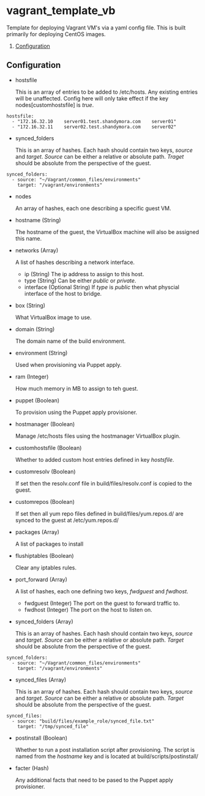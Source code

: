 # vagrant_template_vb
Template for deploying Vagrant VM's via a yaml config file.  This is built primarily for deploying CentOS images.

1.  [Configuration](#configuration)

## Configuration

*  hostsfile

   This is an array of entries to be added to /etc/hosts.  Any existing entries will be unaffected.  Config 
here will only take effect if the key nodes[customhostsfile] is _true_.

```
hostsfile:
  - "172.16.32.10    server01.test.shandymora.com    server01"
  - "172.16.32.11    server02.test.shandymora.com    server02"   

```

*  synced_folders

   This is an array of hashes.  Each hash should contain two keys, _source_ and _target_.  _Source_ can
be either a relative or absolute path.  _Traget_ should be absolute from the perspective of the guest.


```
synced_folders:
  - source: "~/Vagrant/common_files/environments"
    target: "/vagrant/environments"
```

*  nodes
   
   An array of hashes, each one describing a specific guest VM.

  *  hostname (String)

     The hostname of the guest, the VirtualBox machine will also be assigned this name.

  *  networks (Array)

     A list of hashes describing a network interface.

     *  ip          (String) The ip address to assign to this host.
     *  type        (String) Can be either _public_ or _private_.
     *  interface   (Optional String) If _type_ is _public_ then what physcial interface of the host to bridge.

  *  box (String)

     What VirtualBox image to use.

  *  domain (String)

     The domain name of the build environment.

  *  environment (String)

     Used when provisioning via Puppet apply.

  *  ram (Integer)

     How much memory in MB to assign to teh guest.

  *  puppet (Boolean)

     To provision using the Puppet apply provisioner.
 
  *  hostmanager (Boolean)

     Manage /etc/hosts files using the hostmanager VirtualBox plugin.

  *  customhostsfile (Boolean)

     Whether to added custom host entries defined in key _hostsfile_.

  *  customresolv (Boolean)

     If set then the resolv.conf file in build/files/resolv.conf is copied to the guest.

  *  customrepos (Boolean)

     If set then all yum repo files defined in build/files/yum.repos.d/ are synced to the guest at /etc/yum.repos.d/

  *  packages (Array)

     A list of packages to install

  *  flushiptables (Boolean)

     Clear any iptables rules.

  *  port_forward (Array)

     A list of hashes, each one defining two keys, _fwdguest_ and _fwdhost_.

     *  fwdguest (Integer)  The port on the guest to forward traffic to.
     *  fwdhost (Integer)   The port on the host to listen on.

  *  synced_folders (Array)

     This is an array of hashes.  Each hash should contain two keys, _source_ and _target_.  _Source_ can
be either a relative or absolute path.  _Target_ should be absolute from the perspective of the guest.


```
synced_folders:
  - source: "~/Vagrant/common_files/environments"
    target: "/vagrant/environments"
```

  *  synced_files (Array)

     This is an array of hashes.  Each hash should contain two keys, _source_ and _target_.  _Source_ can
be either a relative or absolute path.  _Target_ should be absolute from the perspective of the guest.

```
synced_files:
  - source: "build/files/example_role/synced_file.txt"
    target: "/tmp/synced_file"
```

  *  postinstall (Boolean)

     Whether to run a post installation script after provisioning.  The script is named from the _hostname_ key and is located 
at build/scripts/postinstall/ 

  *  facter (Hash)

     Any additional facts that need to be pased to the Puppet apply provisioner.

